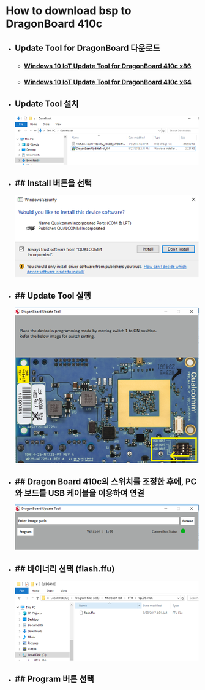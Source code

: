 # How to download bsp to DragonBoard 410c

- ## Update Tool for DragonBoard 다운로드

    - ### [Windows 10 IoT Update Tool for DragonBoard 410c x86](https://developer.qualcomm.com/download/db410c/windows-10-iot-update-tool-dragonboard-410c-x86.zip)

    - ### [Windows 10 IoT Update Tool for DragonBoard 410c x64](https://developer.qualcomm.com/download/db410c/windows-10-iot-update-tool-dragonboard-410c-x64.zip)

- ## Update Tool 설치

    ![](/assets/dragonBoard_release_step_4.png)

- ## \#\# Install 버튼을 선택

    ![](/assets/dragonBoard_release_step_5.png)

- ## \#\# Update Tool 실행

    ![](/assets/dragonBoard_release_step_6.png)

- ## \#\# Dragon Board 410c의 스위치를 조정한 후에, PC와 보드를 USB 케이블을 이용하여 연결

    ![](/assets/dragonBoard_release_step_7.png)

- ## \#\# 바이너리 선택 \(flash.ffu\)

    ![](/assets/dragonBoard_release_step_8.png)

- ## \#\# Program 버튼 선택




